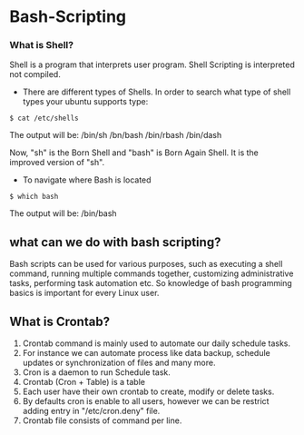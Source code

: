 # Bash-Scripting

### What is Shell?
Shell is a program that interprets user program. Shell Scripting is interpreted not compiled.

- There are different types of Shells. In order to search what type of shell types your ubuntu supports type:
```
$ cat /etc/shells
```
The output will be:
/bin/sh
/bn/bash
/bin/rbash
/bin/dash

Now,
"sh" is the Born Shell and "bash" is Born Again Shell. It is the improved version of "sh".

- To navigate where Bash is located
```
$ which bash
```
The output will be:
/bin/bash

## what can we do with bash scripting?
Bash scripts can be used for various purposes, such as executing a shell command, running multiple commands together, customizing administrative tasks, performing task automation etc. So knowledge of bash programming basics is important for every Linux user.


## What is Crontab?
1. Crontab command is mainly used to automate our daily schedule tasks.
2. For instance we can automate process like data backup, schedule updates or synchronization of files and many more.
3. Cron is a daemon to run Schedule task.
4. Crontab (Cron + Table) is a table
5. Each user have their own crontab to create, modify or delete tasks.
6. By defaults cron is enable to all users, however we can be restrict adding entry in "/etc/cron.deny" file.
7. Crontab file consists of command per line.